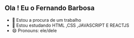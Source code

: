 ## Ola ! Eu o Fernando Barbosa 



- 🔭 Estou a procura de um trabalho
- 🌱 Estou estudando HTML ,CSS ,JAVASCRIPT E REACTJS 
- 😄 Pronouns: ele/dele




